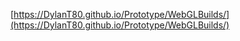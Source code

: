 [https://DylanT80.github.io/Prototype/WebGLBuilds/](https://DylanT80.github.io/Prototype/WebGLBuilds/)

